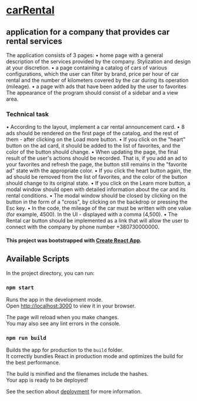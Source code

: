 # [carRental](https://bardjur.github.io/carRental/)
## application for a company that provides car rental services

The application consists of 3 pages:
  • home page with a general description of the services provided by the company. Stylization and design at your discretion.
  • a page containing a catalog of cars of various configurations, which the user can filter by brand, price per hour of car rental and the number of kilometers covered by the car during its operation (mileage).
  • a page with ads that have been added by the user to favorites The appearance of the program should consist of a sidebar and a view area.

### Technical task
  •  According to the layout, implement a car rental announcement card.
  •  8 ads should be rendered on the first page of the catalog, and the rest of them - after clicking on the Load more button.
  •  If you click on the "heart" button on the ad card, it should be added to the list of favorites, and the color of the button should change.
  •  When updating the page, the final result of the user's actions should be recorded. That is, if you add an ad to your favorites and refresh the page, the button still remains in the "favorite ad" state with the appropriate color.
  •  If you click the heart button again, the ad should be removed from the list of favorites, and the color of the button should change to its original state.
  •  If you click on the Learn more button, a modal window should open with detailed information about the car and its rental conditions.
  •  The modal window should be closed by clicking on the button in the form of a "cross", by clicking on the backdrop or pressing the Esc key.
  •  In the code, the mileage of the car must be written with one value (for example, 4500). In the UI - displayed with a comma (4,500).
  •  The Rental car button should be implemented as a link that will allow the user to connect with the company by phone number +380730000000.

#### This project was bootstrapped with [Create React App](https://github.com/facebook/create-react-app).

## Available Scripts

In the project directory, you can run:

### `npm start`

Runs the app in the development mode.\
Open [http://localhost:3000](http://localhost:3000) to view it in your browser.

The page will reload when you make changes.\
You may also see any lint errors in the console.

### `npm run build`

Builds the app for production to the `build` folder.\
It correctly bundles React in production mode and optimizes the build for the best performance.

The build is minified and the filenames include the hashes.\
Your app is ready to be deployed!

See the section about [deployment](https://facebook.github.io/create-react-app/docs/deployment) for more information.
